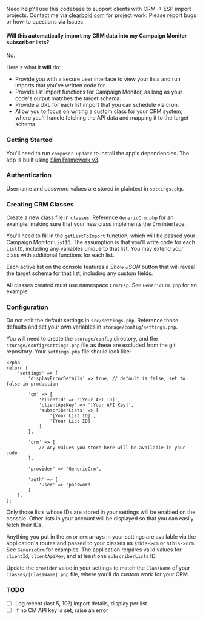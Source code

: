 Need help? I use this codebase to support clients with CRM &rarr; ESP import projects. Contact me via <a href="http://clearbold.com">clearbold.com</a> for project work. Please report bugs or how-to questions via Issues.

#### Will this automatically import my CRM data into my Campaign Monitor subscriber lists?

No.

Here's what it **will** do:

* Provide you with a secure user interface to view your lists and run imports that you've written code for.
* Provide list import functions for Campaign Monitor, as long as your code's output matches the target schema.
* Provide a URL for each list import that you can schedule via cron.
* Allow you to focus on writing a custom class for your CRM system, where you'll handle fetching the API data and mapping it to the target schema.

### Getting Started

You'll need to run `composer update` to install the app's dependencies. The app is built using [Slim Framework v3](http://slimframework.com).

### Authentication

Username and password values are stored in plaintext in `settings.php`.

### Creating CRM Classes

Create a new class file in `classes`. Reference `GenericCrm.php` for an example, making sure that your new class implements the `Crm` interface.

You'll need to fill in the `getListToImport` function, which will be passed your Campaign Monitor `ListID`. The assumption is that you'll write code for each `ListID`, including any variables unique to that list. You may extend your class with additional functions for each list.

Each active list on the console features a *Show JSON* button that will reveal the target schema for that list, including any custom fields.

All classes created must use namespace `Crm2Esp`. See `GenericCrm.php` for an example.

### Configuration

Do not edit the default settings in `src/settings.php`. Reference those defaults and set your own variables in `storage/config/settings.php`.

You will need to create the `storage/config` directory, and the `storage/config/settings.php` file as these are excluded from the git repository. Your `settings.php` file should look like:

```
<?php
return [
    'settings' => [
        'displayErrorDetails' => true, // default is false, set to false in production

        'cm' => [
            'clientId' => '[Your API ID]',
            'clientApiKey' => '[Your API Key]',
            'subscriberLists' => [
                '[Your List ID]',
                '[Your List ID]'
            ]
        ],

        'crm' => [
            // Any values you store here will be available in your code
        ],

        'provider' => 'GenericCrm',

        'auth' => [
            'user' => 'password'
        ]
    ],
];
```

Only those lists whose IDs are stored in your settings will be enabled on the console. Other lists in your account will be displayed so that you can easily fetch their IDs.

Anything you put in the `cm` or `crm` arrays in your settings are available via the application's routes and passed to your classes as `$this->cm` or `$this->crm`. See `GenericCrm` for examples. The application requires valid values for `clientId`, `clientApiKey`, and at least one `subscriberLists` ID.

Update the `provider` value in your settings to match the `ClassName` of your `classes/[ClassName].php` file, where you'll do custom work for your CRM.

### TODO

* [ ] Log recent (last 5, 10?) import details, display per list
* [ ] If no CM API key is set, raise an error
